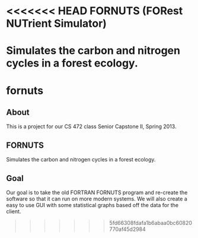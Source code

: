 <<<<<<< HEAD
FORNUTS (FORest NUTrient Simulator)
==================================

Simulates the carbon and nitrogen cycles in a forest ecology.
=======
fornuts
=======
## About
This is a project for our CS 472 class Senior Capstone II, Spring 2013. 

## FORNUTS
Simulates the carbon and nitrogen cycles in a forest ecology.

## Goal
Our goal is to take the old FORTRAN FORNUTS program and re-create the software so that it can run on more modern systems. We will also create a easy to use GUI with some statistical graphs based off the data for the client.
>>>>>>> 5fd66308fdafa1b6abaa0bc60820770af45d2984
